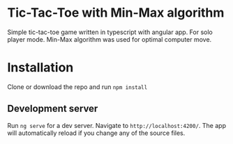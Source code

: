 # Tic-Tac-Toe with Min-Max algorithm

Simple tic-tac-toe game written in typescript with angular app.
For solo player mode. Min-Max algorithm was used for optimal computer move.

# Installation
Clone or download the repo and run `npm install`

## Development server

Run `ng serve` for a dev server. Navigate to `http://localhost:4200/`. The app will automatically reload if you change any of the source files.
